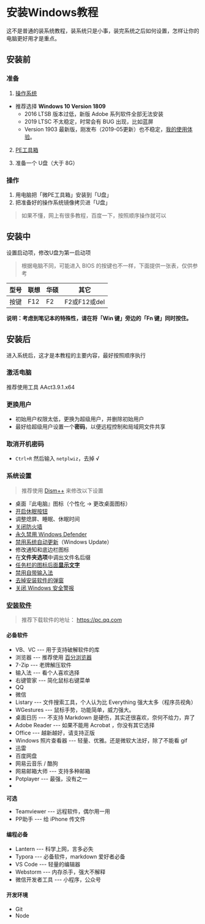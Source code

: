 # 安装Windows教程

这不是普通的装系统教程，装系统只是小事，装完系统之后如何设置，怎样让你的电脑更好用才是重点。

## 安装前

### 准备

1. [操作系统](https://msdn.itellyou.cn/)
- 推荐选择 **Windows 10 Version 1809**
   - 2016 LTSB 版本过低，新版 Adobe 系列软件全部无法安装
   - 2019 LTSC 不太稳定，时常会有 BUG 出现，比如蓝屏
   - Version 1903 最新版，刚发布（2019-05更新）也不稳定，[我的使用体验](win10-1903.md)。

2. [PE工具箱](http://www.wepe.com.cn/download.html)

3. 准备一个 U盘（大于 8G）

### 操作

1. 用电脑把「微PE工具箱」安装到「U盘」
2. 把准备好的操作系统镜像拷贝进「U盘」

> 如果不懂，网上有很多教程，百度一下，按照顺序操作就可以

## 安装中

设置启动项，修改U盘为第一启动项

> 根据电脑不同，可能进入 BIOS 的按键也不一样，下面提供一张表，仅供参考

| 型号 | 联想 | 华硕 | 其它         |
| ---- | ---- | ---- | ------------ |
| 按键 | F12  | F2   | F2或F12或del |

**说明：考虑到笔记本的特殊性，请在将「Win 键」旁边的「Fn 键」同时按住。**

## 安装后

进入系统后，这才是本教程的主要内容，最好按照顺序执行

### 激活电脑

推荐使用工具 AAct3.9.1.x64

### 更换用户

- 初始用户权限太低，更换为超级用户，并删除初始用户
- 最好给超级用户设置一个**密码**，以便远程控制和局域网文件共享

### 取消开机密码

- `Ctrl+R` 然后输入 `netplwiz`，去掉 √

### 系统设置

> 推荐使用 [Dism++](http://www.chuyu.me/zh-Hans/index.html) 来修改以下设置

- 桌面『此电脑』图标（个性化 -> 更改桌面图标）
- [开启休眠按钮](https://jingyan.baidu.com/article/54b6b9c0fc2d0b2d593b4764.html)
- 调整熄屏、睡眠、休眠时间
- [关闭防火墙](https://jingyan.baidu.com/article/b87fe19e870be4521835682d.html)
- [永久禁用 Windows Defender](https://jingyan.baidu.com/article/c1a3101e639c6ade656deb17.html)
- [禁用系统自动更新](https://jingyan.baidu.com/article/9faa7231e7b78b473c28cbb6.html)（Windows Update）
- 修改通知和底边栏图标
- 在**文件夹选项**中调出文件名后缀
- [任务栏的图标后面**显示文字**](https://jingyan.baidu.com/article/67508eb403b0b29cca1ce4bd.html) 
- [禁用自带输入法](https://jingyan.baidu.com/article/e4511cf39d7c382b855eaf62.html) 
- [去掉安装软件的弹窗](https://jingyan.baidu.com/article/17bd8e52258a8985ab2bb883.html) 
- [关闭 Windows 安全警报](https://jingyan.baidu.com/article/af9f5a2d73296043140a4503.html)  

### [安装软件](https://pan.baidu.com/s/1hAsz-9yxeE9NEFE2TdKA6w)

> 推荐下载软件的地址： https://pc.qq.com

#### 必备软件

- VB、VC --- 用于支持破解软件的库
- 浏览器 --- 推荐使用 [百分浏览器](http://www.centbrowser.cn/) 
- 7-Zip --- 老牌解压软件
- 输入法 --- 看个人喜欢选择
- 右键管家 --- 简化鼠标右键菜单
- QQ 
- 微信
- Listary --- 文件搜索工具，个人认为比 Everything 强大太多（程序员视角）
- WGestures --- 鼠标手势，功能简单，威力强大。
- 桌面日历 --- 不支持 Markdown 是硬伤，其实还很喜欢，奈何不给力，弃了
- Adobe Reader --- 如果不能用 Acrobat ，你没有其它选择
- Office --- 越新越好，请支持正版
- Windows 照片查看器 --- 轻量、优雅。还是微软大法好，除了不能看 gif 
- 迅雷
- 百度网盘
- 网易云音乐 / 酷狗
- 网易邮箱大师 --- 支持多种邮箱
- Potplayer --- 最强，没有之一
- 

**可选**

- Teamviewer --- 远程软件，偶尔用一用
- PP助手 --- 给 iPhone 传文件

#### 编程必备

- Lantern --- 科学上网，言多必失
- Typora --- 必备软件，markdown 爱好者必备
- VS Code --- 轻量的编辑器
- Webstorm --- 内存杀手，强大不解释
- 微信开发者工具 --- 小程序，公众号

####  开发环境

- Git
- Node